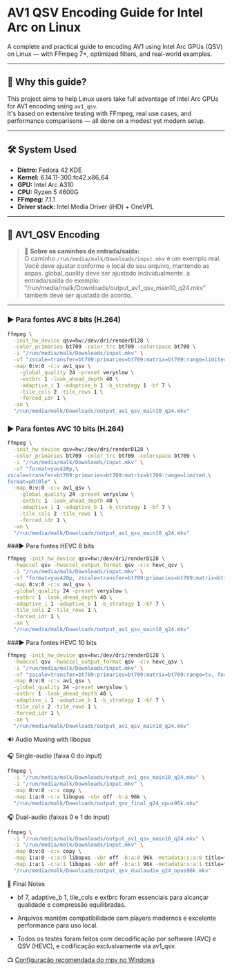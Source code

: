 # AV1 QSV Encoding Guide for Intel Arc on Linux

A complete and practical guide to encoding AV1 using Intel Arc GPUs (QSV) on Linux — with FFmpeg 7+, optimized filters, and real-world examples.

---

## 🧠 Why this guide?

This project aims to help Linux users take full advantage of Intel Arc GPUs for AV1 encoding using `av1_qsv`.  
It's based on extensive testing with FFmpeg, real use cases, and performance comparisons — all done on a modest yet modern setup.

---

## 🛠️ System Used

- **Distro:** Fedora 42 KDE  
- **Kernel:** 6.14.11-300.fc42.x86_64  
- **GPU:** Intel Arc A310  
- **CPU:** Ryzen 5 4600G  
- **FFmpeg:** 7.1.1  
- **Driver stack:** Intel Media Driver (iHD) + OneVPL  

---

## 🎥 AV1_QSV Encoding

> 📝 **Sobre os caminhos de entrada/saída:**  
> O caminho `/run/media/malk/Downloads/input.mkv` é um exemplo real.  
> Você deve ajustar conforme o local do seu arquivo, mantendo as aspas.
> global_quality deve ser ajustado individualmente.
> a entrada/saída do exemplo: "/run/media/malk/Downloads/output_av1_qsv_main10_q24.mkv" tambem deve ser ajustada de acordo.

---

### ▶️ Para fontes AVC 8 bits (H.264)
```bash
ffmpeg \
  -init_hw_device qsv=hw:/dev/dri/renderD128 \
  -color_primaries bt709 -color_trc bt709 -colorspace bt709 \
  -i "/run/media/malk/Downloads/input.mkv" \
  -vf "zscale=transfer=bt709:primaries=bt709:matrix=bt709:range=limited,format=p010le" \
  -map 0:v:0 -c:v av1_qsv \
    -global_quality 24 -preset veryslow \
    -extbrc 1 -look_ahead_depth 40 \
    -adaptive_i 1 -adaptive_b 1 -b_strategy 1 -bf 7 \
    -tile_cols 2 -tile_rows 1 \
    -forced_idr 1 \
  -an \
  "/run/media/malk/Downloads/output_av1_qsv_main10_q24.mkv"
```



### ▶️ Para fontes AVC 10 bits (H.264)
```bash
ffmpeg \
  -init_hw_device qsv=hw:/dev/dri/renderD128 \
  -color_primaries bt709 -color_trc bt709 -colorspace bt709 \
  -i "/run/media/malk/Downloads/input.mkv" \
  -vf "format=yuv420p,\
zscale=transfer=bt709:primaries=bt709:matrix=bt709:range=limited,\
format=p010le" \
  -map 0:v:0 -c:v av1_qsv \
    -global_quality 24 -preset veryslow \
    -extbrc 1 -look_ahead_depth 40 \
    -adaptive_i 1 -adaptive_b 1 -b_strategy 1 -bf 7 \
    -tile_cols 2 -tile_rows 1 \
    -forced_idr 1 \
  -an \
  "/run/media/malk/Downloads/output_av1_qsv_main10_q24.mkv"
```


###▶️ Para fontes HEVC 8 bits
```bash
ffmpeg -init_hw_device qsv=hw:/dev/dri/renderD128 \
  -hwaccel qsv -hwaccel_output_format qsv -c:v hevc_qsv \
  -i "/run/media/malk/Downloads/input.mkv" \
  -vf "format=yuv420p, zscale=transfer=bt709:primaries=bt709:matrix=bt709:range=tv, format=p010le" \
  -map 0:v:0 -c:v av1_qsv \
  -global_quality 24 -preset veryslow \
  -extbrc 1 -look_ahead_depth 40 \
  -adaptive_i 1 -adaptive_b 1 -b_strategy 1 -bf 7 \
  -tile_cols 2 -tile_rows 1 \
  -forced_idr 1 \
  -an \
  "/run/media/malk/Downloads/output_av1_qsv_main10_q24.mkv"
```

###▶️ Para fontes HEVC 10 bits
```bash
ffmpeg -init_hw_device qsv=hw:/dev/dri/renderD128 \
  -hwaccel qsv -hwaccel_output_format qsv -c:v hevc_qsv \
  -i "/run/media/malk/Downloads/input.mkv" \
  -vf "zscale=transfer=bt709:primaries=bt709:matrix=bt709:range=tv, format=p010le" \
  -map 0:v:0 -c:v av1_qsv \
  -global_quality 24 -preset veryslow \
  -extbrc 1 -look_ahead_depth 40 \
  -adaptive_i 1 -adaptive_b 1 -b_strategy 1 -bf 7 \
  -tile_cols 2 -tile_rows 1 \
  -forced_idr 1 \
  -an \
  "/run/media/malk/Downloads/output_av1_qsv_main10_q24.mkv"
```


🔊 Audio Muxing with libopus


🎧 Single-audio (faixa 0 do input)
```bash
ffmpeg \
  -i "/run/media/malk/Downloads/output_av1_qsv_main10_q24.mkv" \
  -i "/run/media/malk/Downloads/input.mkv" \
  -map 0:v:0 -c:v copy \
  -map 1:a:0 -c:a libopus -vbr off -b:a 96k \
  "/run/media/malk/Downloads/output_qsv_final_q24_opus96k.mkv"
```


🎧 Dual-audio (faixas 0 e 1 do input)
```bash
ffmpeg \
  -i "/run/media/malk/Downloads/output_av1_qsv_main10_q24.mkv" \
  -i "/run/media/malk/Downloads/input.mkv" \
  -map 0:v:0 -c:v copy \
  -map 1:a:0 -c:a:0 libopus -vbr off -b:a:0 96k -metadata:s:a:0 title="Japonês[Malk]" \
  -map 1:a:1 -c:a:1 libopus -vbr off -b:a:1 96k -metadata:s:a:1 title="Português[Malk]" \
  "/run/media/malk/Downloads/output_qsv_dualaudio_q24_opus96k.mkv"
```

🧠 Final Notes

* bf 7, adaptive_b 1, tile_cols e extbrc foram essenciais para alcançar qualidade e compressão equilibradas.

*  Arquivos mantêm compatibilidade com players modernos e excelente performance para uso local.

* Todos os testes foram feitos com decodificação por software (AVC) e QSV (HEVC), e codificação exclusivamente via av1_qsv.

📺 [Configuração recomendada do mpv no Windows](./mpv-config-windows.md)


  






  

